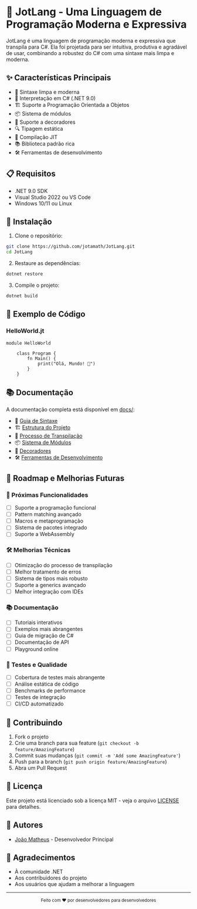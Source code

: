 # 🚀 JotLang - Uma Linguagem de Programação Moderna e Expressiva

JotLang é uma linguagem de programação moderna e expressiva que transpila para C#. Ela foi projetada para ser intuitiva, produtiva e agradável de usar, combinando a robustez do C# com uma sintaxe mais limpa e moderna.

## ✨ Características Principais

- 🎯 Sintaxe limpa e moderna
- 🔄 Interpretação em C# (.NET 9.0)
- 🏗️ Suporte a Programação Orientada a Objetos
- 📦 Sistema de módulos
- 🎨 Suporte a decoradores
- 🔍 Tipagem estática
- 🚀 Compilação JIT
- 📚 Biblioteca padrão rica
- 🛠️ Ferramentas de desenvolvimento

## 📋 Requisitos

- .NET 9.0 SDK
- Visual Studio 2022 ou VS Code
- Windows 10/11 ou Linux

## 🚀 Instalação

1. Clone o repositório:
```bash
git clone https://github.com/jotamath/JotLang.git
cd JotLang
```

2. Restaure as dependências:
```bash
dotnet restore
```

3. Compile o projeto:
```bash
dotnet build
```

## 📝 Exemplo de Código

### HelloWorld.jt

```jot
module HelloWorld

    class Program {
        fn Main() {
            print("Olá, Mundo! 👋")
        }
    }
```

## 📚 Documentação

A documentação completa está disponível em [docs/](docs/):

- 📖 [Guia de Sintaxe](docs/syntax.md)
- 🏗️ [Estrutura do Projeto](docs/project-structure.md)
- 🔄 [Processo de Transpilação](docs/transpilation.md)
- 📦 [Sistema de Módulos](docs/modules.md)
- 🎨 [Decoradores](docs/decorators.md)
- 🛠️ [Ferramentas de Desenvolvimento](docs/tools.md)

## 🎯 Roadmap e Melhorias Futuras

### 🚀 Próximas Funcionalidades
- [ ] Suporte a programação funcional
- [ ] Pattern matching avançado
- [ ] Macros e metaprogramação
- [ ] Sistema de pacotes integrado
- [ ] Suporte a WebAssembly

### 🛠️ Melhorias Técnicas
- [ ] Otimização do processo de transpilação
- [ ] Melhor tratamento de erros
- [ ] Sistema de tipos mais robusto
- [ ] Suporte a generics avançado
- [ ] Melhor integração com IDEs

### 📚 Documentação
- [ ] Tutoriais interativos
- [ ] Exemplos mais abrangentes
- [ ] Guia de migração de C#
- [ ] Documentação de API
- [ ] Playground online

### 🧪 Testes e Qualidade
- [ ] Cobertura de testes mais abrangente
- [ ] Análise estática de código
- [ ] Benchmarks de performance
- [ ] Testes de integração
- [ ] CI/CD automatizado

## 🤝 Contribuindo

1. Fork o projeto
2. Crie uma branch para sua feature (`git checkout -b feature/AmazingFeature`)
3. Commit suas mudanças (`git commit -m 'Add some AmazingFeature'`)
4. Push para a branch (`git push origin feature/AmazingFeature`)
5. Abra um Pull Request

## 📄 Licença

Este projeto está licenciado sob a licença MIT - veja o arquivo [LICENSE](LICENSE) para detalhes.

## 👥 Autores

- [João Matheus](https://linkedin.com/in/jotamath)  - Desenvolvedor Principal

## 🙏 Agradecimentos

- À comunidade .NET
- Aos contribuidores do projeto
- Aos usuários que ajudam a melhorar a linguagem

---

<div align="center">
  <sub>Feito com ❤️ por desenvolvedores para desenvolvedores</sub>
</div> 
